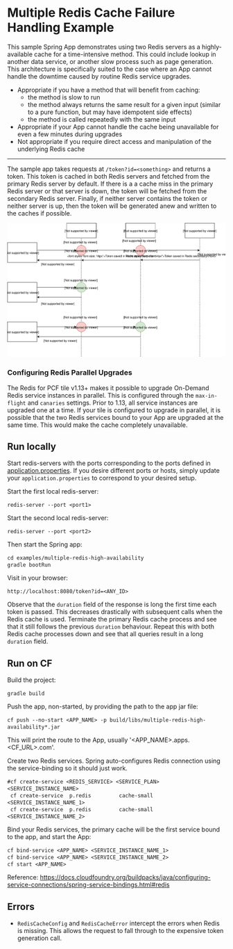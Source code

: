# Multiple Redis Cache Failure Handling Example

This sample Spring App demonstrates using two Redis servers as a highly-available cache for a time-intensive method.
This could include lookup in another data service, or another slow process such as page generation. This architecture is specifically suited to the case where an App cannot handle the downtime caused by routine Redis service upgrades.

* Appropriate if you have a method that will benefit from caching:
  - the method is slow to run
  - the method always returns the same result for a given input (similar to a pure function, but may have idempotent side effects)
  - the method is called repeatedly with the same input
* Appropriate if your App cannot handle the cache being unavailable for even a few minutes during upgrades
* Not appropriate if you require direct access and manipulation of the underlying Redis cache

---

The sample app takes requests at `/token?id=<something>` and returns a token.
This token is cached in both Redis servers and fetched from the primary Redis server by default.
If there is a a cache miss in the primary Redis server or that server is down, the token will be fetched from the secondary Redis server.
Finally, if neither server contains the token or neither server is up, then the token will be generated anew and written to the caches if possible.

![Process Diagram](/assets/multi-redis-diagram.svg "Process Diagram")


### Configuring Redis Parallel Upgrades
The Redis for PCF tile v1.13+ makes it possible to upgrade On-Demand Redis service instances in parallel. This is configured through the `max-in-flight` and `canaries` settings. Prior to 1.13, all service instances are upgraded one at a time. If your tile is configured to upgrade in parallel, it is possible that the two Redis services bound to your App are upgraded at the same time. This would make the cache completely unavailable.


## Run locally
Start redis-servers with the ports corresponding to the ports defined in [application.properties](src/main/resources/application.properties).
If you desire different ports or hosts, simply update your `application.properties` to correspond to your desired setup.

Start the first local redis-server:
```
redis-server --port <port1>
```

Start the second local redis-server:
```
redis-server --port <port2>
```
Then start the Spring app:
```
cd examples/multiple-redis-high-availability
gradle bootRun
```

Visit in your browser:
```
http://localhost:8080/token?id=<ANY_ID>
```
Observe that the `duration` field of the response is long the first time each token is passed.
This decreases drastically with subsequent calls when the Redis cache is used.
Terminate the primary Redis cache process and see that it still follows the previous `duration` behaviour.
Repeat this with both Redis cache processes down and see that all queries result in a long `duration` field.


## Run on CF
Build the project:
```
gradle build
```
Push the app, non-started, by providing the path to the app jar file:
```
cf push --no-start <APP_NAME> -p build/libs/multiple-redis-high-availability*.jar
```
This will print the route to the App, usually '<APP_NAME>.apps.<CF_URL>.com'.


Create two Redis services. Spring auto-configures Redis connection using the service-binding so it should just work.
```
#cf create-service <REDIS_SERVICE> <SERVICE_PLAN> <SERVICE_INSTANCE_NAME>
 cf create-service  p.redis         cache-small   <SERVICE_INSTANCE_NAME_1>
 cf create-service  p.redis         cache-small   <SERVICE_INSTANCE_NAME_2>
```

Bind your Redis services, the primary cache will be the first service bound to the app, and start the App:
```
cf bind-service <APP_NAME> <SERVICE_INSTANCE_NAME_1>
cf bind-service <APP_NAME> <SERVICE_INSTANCE_NAME_2>
cf start <APP_NAME>
```

Reference: https://docs.cloudfoundry.org/buildpacks/java/configuring-service-connections/spring-service-bindings.html#redis

## Errors
* `RedisCacheConfig` and `RedisCacheError` intercept the errors when Redis is missing. This allows the request to fall through to the expensive token generation call.
